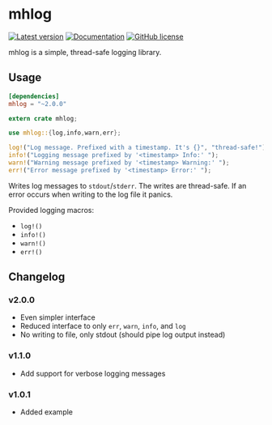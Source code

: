 mhlog
=====

[![Latest version](https://img.shields.io/crates/v/mhlog.svg)](https://crates.io/crates/mhlog)
[![Documentation](https://docs.rs/mhlog/badge.svg)](https://docs.rs/mhlog/)
[![GitHub license](https://img.shields.io/github/license/MHmorgan/rustmhlog)](https://github.com/MHmorgan/rustmhlog/blob/master/LICENSE)

mhlog is a simple, thread-safe logging library.

Usage
-----

```toml
[dependencies]
mhlog = "~2.0.0"
```

```rust
extern crate mhlog;

use mhlog::{log,info,warn,err};

log!("Log message. Prefixed with a timestamp. It's {}", "thread-safe!");
info!("Logging message prefixed by '<timestamp> Info:' ");
warn!("Warning message prefixed by '<timestamp> Warning:' ");
err!("Error message prefixed by '<timestamp> Error:' ");
```

Writes log messages to `stdout`/`stderr`. The writes are thread-safe.
If an error occurs when writing to the log file it panics.

Provided logging macros:

- `log!()`
- `info!()`
- `warn!()`
- `err!()`


Changelog
---------

### v2.0.0

- Even simpler interface
- Reduced interface to only `err`, `warn`, `info`, and `log`
- No writing to file, only stdout (should pipe log output instead)


### v1.1.0

- Add support for verbose logging messages


### v1.0.1

- Added example
